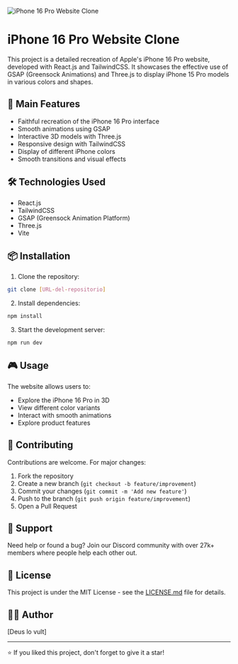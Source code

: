 ![iPhone 16 Pro Website Clone](./public/image.png)

# iPhone 16 Pro Website Clone

This project is a detailed recreation of Apple's iPhone 16 Pro website, developed with React.js and TailwindCSS. It showcases the effective use of GSAP (Greensock Animations) and Three.js to display iPhone 15 Pro models in various colors and shapes.

## 🚀 Main Features

- Faithful recreation of the iPhone 16 Pro interface
- Smooth animations using GSAP
- Interactive 3D models with Three.js
- Responsive design with TailwindCSS
- Display of different iPhone colors
- Smooth transitions and visual effects

## 🛠️ Technologies Used

- React.js
- TailwindCSS
- GSAP (Greensock Animation Platform)
- Three.js
- Vite

## 📦 Installation

1. Clone the repository:

```bash
git clone [URL-del-repositorio]
```

2. Install dependencies:

```bash
npm install
```

3. Start the development server:

```bash
npm run dev
```

## 🎮 Usage

The website allows users to:

- Explore the iPhone 16 Pro in 3D
- View different color variants
- Interact with smooth animations
- Explore product features

## 🤝 Contributing

Contributions are welcome. For major changes:

1. Fork the repository
2. Create a new branch (`git checkout -b feature/improvement`)
3. Commit your changes (`git commit -m 'Add new feature'`)
4. Push to the branch (`git push origin feature/improvement`)
5. Open a Pull Request

## 💬 Support

Need help or found a bug? Join our Discord community with over 27k+ members where people help each other out.

## 📝 License

This project is under the MIT License - see the [LICENSE.md](LICENSE.md) file for details.

## 🙋‍♂️ Author

[Deus lo vult]

---

⭐️ If you liked this project, don't forget to give it a star!
